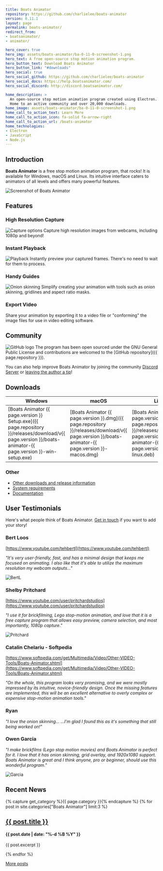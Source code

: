 ```yaml
---
title: Boats Animator
repository: https://github.com/charlielee/boats-animator
version: 0.11.1
layout: page
permalink: boats-animator/
redirect_from:
- boatsanimator/
- animator/

hero_cover: true
hero_img: assets/boats-animator/ba-0-11-0-screenshot-1.png
hero_text: A free open-source stop motion animation program.
hero_button_text: Download Boats Animator
hero_button_link: "#downloads"
hero_social: true
hero_social_github: https://github.com/charlielee/boats-animator
hero_social_docs: https://help.boatsanimator.com/
hero_social_discord: http://discord.boatsanimator.com/

home_description: >
  An open-source stop motion animation program created using Electron.
  Home to an active community and over 20,000 downloads.
home_image: assets/boats-animator/ba-0-11-0-screenshot-1.png
home_call_to_action_text: Learn More
home_call_to_action_icon: fa-solid fa-arrow-right
home_call_to_action_url: /boats-animator
home_technologies:
- Electron
- JavaScript
- Node.js
---
```

## Introduction

**Boats Animator** is a free stop motion animation program, that rocks! It is available for Windows, macOS and Linux. Its intuitive interface caters to animators of all levels and offers many powerful features.

![Screenshot of Boats Animator](../assets/boats-animator/ba-0-11-0-screenshot-1.png)

## Features

### High Resolution Capture

![Capture options](../assets/boats-animator/capture-options.png) Capture high resolution images from webcams, including 1080p and beyond!

### Instant Playback

![Playback](../assets/boats-animator/playback.png) Instantly preview your captured frames. There's no need to wait for them to process.

### Handy Guides

![Onion skinning](../assets/boats-animator/onion-skin.png) Simplify creating your animation with tools such as onion skinning, gridlines and aspect ratio masks.

### Export Video

Share your animation by exporting it to a video file or "conforming" the image files for use in video editing software.

## Community

![GitHub logo](../assets/boats-animator/github-logo.png) The program has been open sourced under the GNU General Public License and contributions are welcomed to the [GitHub repository]({{ page.repository }}).

You can also help improve Boats Animator by joining the community [Discord Server](https://discord.com/invite/SUPWr8fDWN) or [leaving the author a tip](https://ko-fi.com/charlielee)!

<script type='text/javascript' src='https://storage.ko-fi.com/cdn/widget/Widget_2.js'></script><script type='text/javascript'>kofiwidget2.init('Support Me on Ko-fi', '#db8d2e', 'Q5Q86RK4Y');kofiwidget2.draw();</script>

## Downloads

| Windows | macOS | Linux |
| - | - | - |
| [Boats Animator {{ page.version }} Setup.exe]({{ page.repository }}/releases/download/v{{ page.version }}/boats-animator-{{ page.version }}-win-setup.exe) | [Boats Animator {{ page.version }}.dmg]({{ page.repository }}/releases/download/v{{ page.version }}/boats-animator-{{ page.version }}-macos.dmg) | [Boats Animator {{ page.version }}.deb]({{ page.repository }}/releases/download/v{{ page.version }}/boats-animator-{{ page.version }}-linux.deb) |

### Other

<ul class="plainlist">
  <li><a href="{{ page.repository }}/releases">Other downloads and release information</a></li>
  <li><a href="https://help.boatsanimator.com/en/stable/introduction/system-requirements/">System requirements</a></li>
  <li><a href="https://help.boatsanimator.com/">Documentation</a></li>
</ul>

## User Testimonials

Here's what people think of Boats Animator. [Get in touch](https://www.charlielee.uk/contact/) if you want to add your story!

### Bert Loos

[https://www.youtube.com/tehbertl](https://www.youtube.com/tehbertl)

*"It's very user-friendly, fast, and has a minimal design that keeps me focused on animating. I also like that it's able to utilize the maximum resolution my webcam outputs..."*

![BertL](../assets/boats-animator/user-submissions/bertl1.jpg)

### Shelby Pritchard

[https://www.youtube.com/user/pritchardstudios](https://www.youtube.com/user/pritchardstudios)

*"I use it for brickfilming, Lego stop-motion animation, and love that it is a free capture program that allows easy preview, camera selection, and most importantly, 1080p capture."*

![Pritchard](../assets/boats-animator/user-submissions/pritchard1.jpg)

### Catalin Chelariu - Softpedia

[https://www.softpedia.com/get/Multimedia/Video/Other-VIDEO-Tools/Boats-Animator.shtml](https://www.softpedia.com/get/Multimedia/Video/Other-VIDEO-Tools/Boats-Animator.shtml)

*"On the whole, this program looks very promising, and we were mostly impressed by its intuitive, novice-friendly design. Once the missing features are implemented, this will be an excellent alternative to overly complex or expensive stop-motion animation tools."*

### Ryan

*"I love the onion skinning... ...I'm glad I found this as it's something that still being worked on!"*

### Owen Garcia

*"I make brickfilms (Lego stop motion movies) and Boats Animator is perfect for it. I love that it has onion skinning, grid overlay, and 1920x1080 support. Boats Animator is great and I think anyone, pro or beginner, should use this wonderful program."*

![Garcia](../assets/boats-animator/user-submissions/garcia1.jpg)

## Recent News
{% capture get_category %}{{ page.category }}{% endcapture %}
{% for post in site.categories["Boats Animator"] limit:3 %}
<article class="item">
  <h2><a href="{{ post.url }}">{{ post.title }}</a></h2>
  <h4>{{ post.date | date: "%-d %B %Y" }}</h4>
  <p>{{ post.excerpt }}</p>
</article>
{% endfor %}

<a href="/category/boats-animator" class="button">More posts</a>

